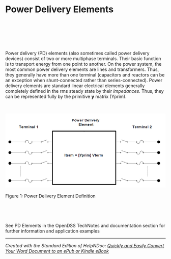 # Power Delivery Elements

&nbsp;

&nbsp;

&nbsp;

Power delivery (PD) elements (also sometimes called power delivery devices) consist of two or more multiphase terminals. Their basic function is to transport energy from one point to another. On the power system, the most common power delivery elements are lines and transformers. Thus, they generally have more than one terminal (capacitors and reactors can be an exception when shunt-connected rather than series-connected). Power delivery elements are standard linear electrical elements generally completely defined in the rms steady state by their *impedances*. Thus, they can be represented fully by the primitive **y** matrix (Yprim).&nbsp;

&nbsp;

![Image](<lib/NewItem20.png>)

Figure 1: Power Delivery Element Definition&nbsp;

&nbsp;

&nbsp;

See PD Elements in the OpenDSS TechNotes and documentation section for further information and application examples
***
_Created with the Standard Edition of HelpNDoc: [Quickly and Easily Convert Your Word Document to an ePub or Kindle eBook](<https://www.helpndoc.com/step-by-step-guides/how-to-convert-a-word-docx-file-to-an-epub-or-kindle-ebook/>)_
